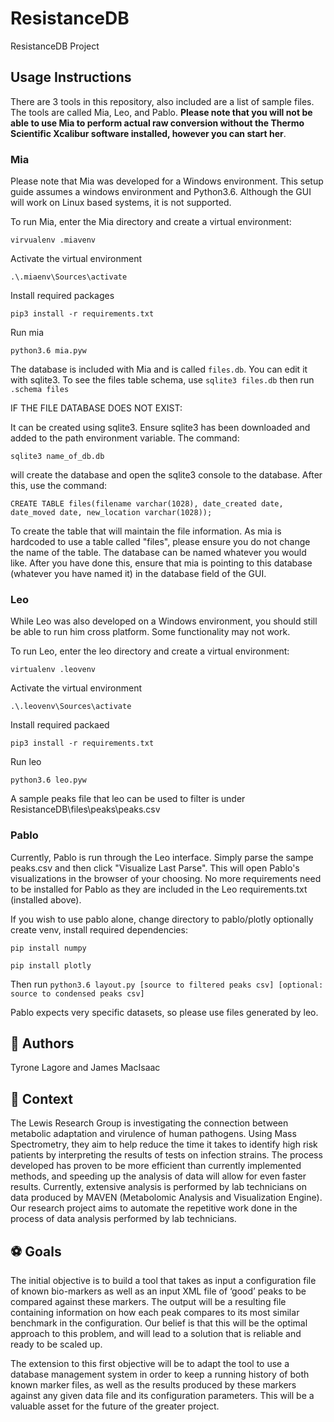 # ResistanceDB
ResistanceDB Project

## Usage Instructions ##
There are 3 tools in this repository, also included are a list of sample files. The tools are called Mia, Leo, and Pablo. **Please note that you will not be able to use Mia to perform actual raw conversion without the Thermo Scientific Xcalibur software installed, however you can start her**.

### Mia ###
Please note that Mia was developed for a Windows environment. This setup guide assumes a windows environment and Python3.6. Although the GUI will work on Linux based systems, it is not supported.

To run Mia, enter the Mia directory and create a virtual environment:

`virvualenv .miavenv`

Activate the virtual environment

`.\.miaenv\Sources\activate`

Install required packages

`pip3 install -r requirements.txt`

Run mia

`python3.6 mia.pyw`

The database is included with Mia and is called `files.db`. You can edit it with sqlite3. To see the files table schema, use `sqlite3 files.db` then run `.schema files`

IF THE FILE DATABASE DOES NOT EXIST:

It can be created using sqlite3. Ensure sqlite3 has been downloaded and added to the path environment variable. The command:

`sqlite3 name_of_db.db`

will create the database and open the sqlite3 console to the database. After this, use the command:

`CREATE TABLE files(filename varchar(1028), date_created date, date_moved date, new_location varchar(1028)); `

To create the table that will maintain the file information. As mia is hardcoded to use a table called "files", please ensure you do not change the name of the table. The database can be named whatever you would like. After you have done this, ensure that mia is pointing to this database (whatever you have named it) in the database field of the GUI.

### Leo ###
While Leo was also developed on a Windows environment, you should still be able to run him cross platform. Some functionality may not work.

To run Leo, enter the leo directory and create a virtual environment:

`virtualenv .leovenv`

Activate the virtual environment

`.\.leovenv\Sources\activate`

Install required packaed

`pip3 install -r requirements.txt`

Run leo

`python3.6 leo.pyw`

A sample peaks file that leo can be used to filter is under ResistanceDB\files\peaks\peaks.csv

### Pablo ###
Currently, Pablo is run through the Leo interface. Simply parse the sampe peaks.csv and then click "Visualize Last Parse". This will open Pablo's visualizations in the browser of your choosing. No more requirements need to be installed for Pablo as they are included in the Leo requirements.txt (installed above).

If you wish to use pablo alone, change directory to pablo/plotly optionally create venv, install required dependencies:

`pip install numpy`

`pip install plotly`

Then run `python3.6 layout.py [source to filtered peaks csv] [optional: source to condensed peaks csv]`

Pablo expects very specific datasets, so please use files generated by leo.


## :two_men_holding_hands: Authors ##
Tyrone Lagore and James MacIsaac

## :bookmark: Context ##
The Lewis Research Group is investigating the connection between metabolic adaptation and virulence of human pathogens. Using Mass Spectrometry, they aim to help reduce the time it takes to identify high risk patients by interpreting the results of tests on infection strains. The process developed has proven to be more efficient than currently implemented methods, and speeding up the analysis of data will allow for even faster results. Currently, extensive analysis is performed by lab technicians on data produced by MAVEN (Metabolomic Analysis and Visualization Engine). Our research project aims to automate the repetitive work done in the process of data analysis performed by lab technicians. 

## :soccer: Goals ##
The initial objective is to build a tool that takes as input a configuration file of known bio-markers as well as an input XML file of ‘good’ peaks to be compared against these markers. The output will be a resulting file containing information on how each peak compares to its most similar benchmark in the configuration. Our belief is that this will be the optimal approach to this problem, and will lead to a solution that is reliable and ready to be scaled up.
 
The extension to this first objective will be to adapt the tool to use a database management system in order to keep a running history of both known marker files, as well as the results produced by these markers against any given data file and its configuration parameters. This will be a valuable asset for the future of the greater project.
